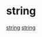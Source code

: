 # string

[string](https://github.com/adamyaxley/Obfuscate)
[string](https://github.com/JustasMasiulis/xorstr)
